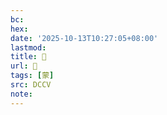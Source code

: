 ```yaml
---
bc:
hex:
date: '2025-10-13T10:27:05+08:00'
lastmod:
title: 􁡅
url: 􁡅
tags: [蒙]
src: DCCV
note:
---
```

